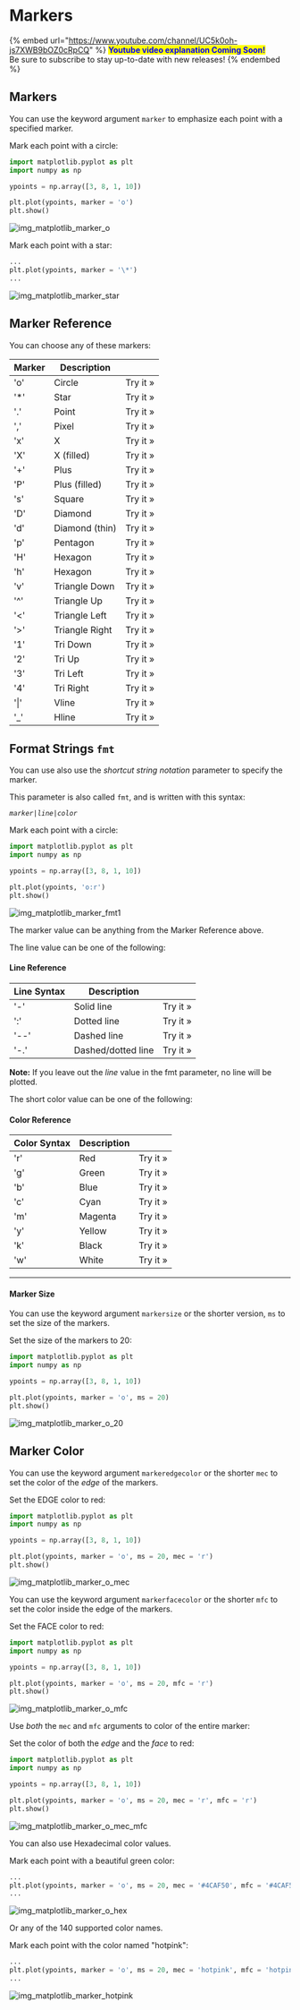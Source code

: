# Markers

{% embed url="https://www.youtube.com/channel/UC5k0oh-js7XWB9bOZ0cRpCQ" %}
<mark style="color:blue;">**Youtube video explanation Coming Soon!**</mark>\
Be sure to subscribe to stay up-to-date with new releases!
{% endembed %}

## Markers

You can use the keyword argument `marker` to emphasize each point with a specified marker.

Mark each point with a circle:

```python
import matplotlib.pyplot as plt
import numpy as np

ypoints = np.array([3, 8, 1, 10])

plt.plot(ypoints, marker = 'o')
plt.show()
```

![img\_matplotlib\_marker\_o](https://user-images.githubusercontent.com/86244964/197048239-12c17da1-a810-417c-976e-94f2cc772ec2.png)

Mark each point with a star:

```python
...
plt.plot(ypoints, marker = '\*')
...
```

![img\_matplotlib\_marker\_star](https://user-images.githubusercontent.com/86244964/197048332-48a039c7-3412-4aec-bb58-1243e643786d.png)

## Marker Reference

You can choose any of these markers:

| Marker | Description    |          |
| ------ | -------------- | -------- |
| 'o'    | Circle         | Try it » |
| '\*'   | Star           | Try it » |
| '.'    | Point          | Try it » |
| ','    | Pixel          | Try it » |
| 'x'    | X              | Try it » |
| 'X'    | X (filled)     | Try it » |
| '+'    | Plus           | Try it » |
| 'P'    | Plus (filled)  | Try it » |
| 's'    | Square         | Try it » |
| 'D'    | Diamond        | Try it » |
| 'd'    | Diamond (thin) | Try it » |
| 'p'    | Pentagon       | Try it » |
| 'H'    | Hexagon        | Try it » |
| 'h'    | Hexagon        | Try it » |
| 'v'    | Triangle Down  | Try it » |
| '^'    | Triangle Up    | Try it » |
| '<'    | Triangle Left  | Try it » |
| '>'    | Triangle Right | Try it » |
| '1'    | Tri Down       | Try it » |
| '2'    | Tri Up         | Try it » |
| '3'    | Tri Left       | Try it » |
| '4'    | Tri Right      | Try it » |
| '\|'   | Vline          | Try it » |
| '\_'   | Hline          | Try it » |

## Format Strings `fmt`

You can use also use the _shortcut string notation_ parameter to specify the marker.

This parameter is also called `fmt`, and is written with this syntax:

_`marker`_`|`_`line`_`|`_`color`_

Mark each point with a circle:

```python
import matplotlib.pyplot as plt
import numpy as np

ypoints = np.array([3, 8, 1, 10])

plt.plot(ypoints, 'o:r')
plt.show()
```

![img\_matplotlib\_marker\_fmt1](https://user-images.githubusercontent.com/86244964/197048469-ed5dfdf1-db7d-4186-9451-162567e1c7d0.png)

The marker value can be anything from the Marker Reference above.

The line value can be one of the following:

#### Line Reference

| Line Syntax | Description        |          |
| ----------- | ------------------ | -------- |
| '-'         | Solid line         | Try it » |
| ':'         | Dotted line        | Try it » |
| '--'        | Dashed line        | Try it » |
| '-.'        | Dashed/dotted line | Try it » |

**Note:** If you leave out the _line_ value in the fmt parameter, no line will be plotted.

The short color value can be one of the following:

#### Color Reference

| Color Syntax | Description |          |
| ------------ | ----------- | -------- |
| 'r'          | Red         | Try it » |
| 'g'          | Green       | Try it » |
| 'b'          | Blue        | Try it » |
| 'c'          | Cyan        | Try it » |
| 'm'          | Magenta     | Try it » |
| 'y'          | Yellow      | Try it » |
| 'k'          | Black       | Try it » |
| 'w'          | White       | Try it » |

***

#### Marker Size

You can use the keyword argument `markersize` or the shorter version, `ms` to set the size of the markers.

Set the size of the markers to 20:

```python
import matplotlib.pyplot as plt
import numpy as np

ypoints = np.array([3, 8, 1, 10])

plt.plot(ypoints, marker = 'o', ms = 20)
plt.show()
```

![img\_matplotlib\_marker\_o\_20](https://user-images.githubusercontent.com/86244964/197048606-133ec461-536c-4cff-bbd5-cdf3c1d3b2d1.png)

## Marker Color

You can use the keyword argument `markeredgecolor` or the shorter `mec` to set the color of the _edge_ of the markers.

Set the EDGE color to red:

```python
import matplotlib.pyplot as plt
import numpy as np

ypoints = np.array([3, 8, 1, 10])

plt.plot(ypoints, marker = 'o', ms = 20, mec = 'r')
plt.show()
```

![img\_matplotlib\_marker\_o\_mec](https://user-images.githubusercontent.com/86244964/197048836-bd02e7fd-858d-4b91-a869-7849b9d23328.png)

You can use the keyword argument `markerfacecolor` or the shorter `mfc` to set the color inside the edge of the markers.

Set the FACE color to red:

```python
import matplotlib.pyplot as plt
import numpy as np

ypoints = np.array([3, 8, 1, 10])

plt.plot(ypoints, marker = 'o', ms = 20, mfc = 'r')
plt.show()
```

![img\_matplotlib\_marker\_o\_mfc](https://user-images.githubusercontent.com/86244964/197049063-6fde3e58-dfc3-43c4-a7c0-db7b8acc0f1e.png)

Use _both_ the `mec` and `mfc` arguments to color of the entire marker:

Set the color of both the _edge_ and the _face_ to red:

```python
import matplotlib.pyplot as plt
import numpy as np

ypoints = np.array([3, 8, 1, 10])

plt.plot(ypoints, marker = 'o', ms = 20, mec = 'r', mfc = 'r')
plt.show()
```

![img\_matplotlib\_marker\_o\_mec\_mfc](https://user-images.githubusercontent.com/86244964/197049176-fdd98e35-067f-4b29-b11e-85b19dc1f94e.png)

You can also use Hexadecimal color values.

Mark each point with a beautiful green color:

```python
...
plt.plot(ypoints, marker = 'o', ms = 20, mec = '#4CAF50', mfc = '#4CAF50')
...
```

![img\_matplotlib\_marker\_o\_hex](https://user-images.githubusercontent.com/86244964/197049256-0d321a25-64c4-4306-b379-d0a19e4cf697.png)

Or any of the 140 supported color names.

Mark each point with the color named "hotpink":

```python
...
plt.plot(ypoints, marker = 'o', ms = 20, mec = 'hotpink', mfc = 'hotpink')
...
```

![img\_matplotlib\_marker\_hotpink](https://user-images.githubusercontent.com/86244964/197049374-eaa1c062-00e4-4986-8913-d954106951d7.png)
